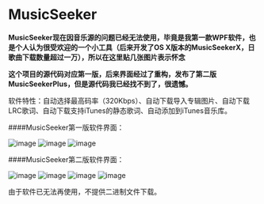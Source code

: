 MusicSeeker
============

**MusicSeeker现在因音乐源的问题已经无法使用，毕竟是我第一款WPF软件，也是个人认为很受欢迎的一个小工具（后来开发了OS X版本的MusicSeekerX，日歌曲下载数量超过一万），所以在这里贴几张图片表示怀念**

**这个项目的源代码对应第一版，后来界面经过了重构，发布了第二版 MusicSeekerPlus，但是源代码我已经找不到了，很遗憾。**

软件特性：自动选择最高码率（320Kbps）、自动下载导入专辑图片、自动下载LRC歌词、自动下载支持iTunes的静态歌词、自动添加到iTunes音乐库。

####MusicSeeker第一版软件界面：

![image](http://i.imgur.com/M8LbA.png)
![image](http://i.imgur.com/FAvLo.png)
![image](http://i.imgur.com/ZTIDI.png)

####MusicSeeker第二版软件界面：

![image](http://i.imgur.com/Z4htO.png)
![image](http://i.imgur.com/yyIVx.png)
![image](http://i.imgur.com/0M04y.png)
![image](http://i.imgur.com/tcIwk.png)

由于软件已无法再使用，不提供二进制文件下载。
